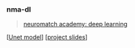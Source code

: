 ### nma-dl
> [neuromatch academy: deep learning](https://deeplearning.neuromatch.io/tutorials/intro.html#)

[[Unet model](./notebooks/cell-segmentation.ipynb)] [[project slides](./results/cell-segmentation.pdf)]
